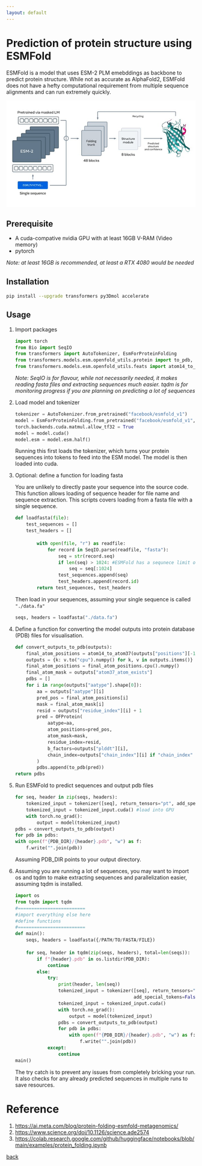 ```yaml
---
layout: default
---
```


# Prediction of protein structure using ESMFold

ESMFold is a model that uses ESM-2 PLM emebddings as backbone to predict protein structure. While not as accurate as AlphaFold2, ESMFold does not have a hefty computational requirement from multiple sequence alignments and can run extremely quickly.

![esmfold schematic graph](../images/esmfold/esmfold.jpeg)

## Prerequisite

* A cuda-compative nvidia GPU with at least 16GB V-RAM (Video memory)
* pytorch

*Note: at least 16GB is recommended, at least a RTX 4080 would be needed*

## Installation

```sh
pip install --upgrade transformers py3Dmol accelerate
```

## Usage

1. Import packages

    ```python
    import torch
    from Bio import SeqIO
    from transformers import AutoTokenizer, EsmForProteinFolding
    from transformers.models.esm.openfold_utils.protein import to_pdb, Protein as OFProtein
    from transformers.models.esm.openfold_utils.feats import atom14_to_atom37
    ```

    *Note: SeqIO is for flavour, while not necessarily needed, it makes reading fasta files and extracting sequences much easier. tqdm is for monitoring progress if you are planning on predicting a lot of sequences*

2. Load model and tokenizer

    ```python
    tokenizer = AutoTokenizer.from_pretrained("facebook/esmfold_v1")
    model = EsmForProteinFolding.from_pretrained("facebook/esmfold_v1", low_cpu_mem_usage=True)
    torch.backends.cuda.matmul.allow_tf32 = True
    model = model.cuda()
    model.esm = model.esm.half()
    ```

    Running this first loads the tokenizer, which turns your protein sequences into tokens to feed into the ESM model. The model is then loaded into cuda. 

3. Optional: define a function for loading fasta

    You are unlikely to directly paste your sequence into the source code. This function allows loading of sequence header for file name and sequence extraction. This scripts covers loading from a fasta file with a single sequence.

    ```python
    def loadfasta(file):
        test_sequences = []
        test_headers = []
        
            with open(file, "r") as readfile:
                for record in SeqIO.parse(readfile, "fasta"):
                    seq = str(record.seq)
                    if len(seq) > 1024: #ESMFold has a sequnece limit of 1024.
                        seq = seq[:1024]
                    test_sequences.append(seq)
                    test_headers.append(record.id)
            return test_sequences, test_headers
    ```

    Then load in your sequences, assuming your single sequence is called `"./data.fa"`

    ```python
    seqs, headers = loadfasta("./data.fa")
    ```

4. Define a function for converting the model outputs into protein database (PDB) files for visualisation.

    ```python
    def convert_outputs_to_pdb(outputs):
        final_atom_positions = atom14_to_atom37(outputs["positions"][-1], outputs)
        outputs = {k: v.to("cpu").numpy() for k, v in outputs.items()}
        final_atom_positions = final_atom_positions.cpu().numpy()
        final_atom_mask = outputs["atom37_atom_exists"]
        pdbs = []
        for i in range(outputs["aatype"].shape[0]):
            aa = outputs["aatype"][i]
            pred_pos = final_atom_positions[i]
            mask = final_atom_mask[i]
            resid = outputs["residue_index"][i] + 1
            pred = OFProtein(
                aatype=aa,
                atom_positions=pred_pos,
                atom_mask=mask,
                residue_index=resid,
                b_factors=outputs["plddt"][i],
                chain_index=outputs["chain_index"][i] if "chain_index" in outputs else None,
            )
            pdbs.append(to_pdb(pred))
    return pdbs
    ```

5. Run ESMFold to predict sequences and output pdb files
    
    ```python
    for seq, header in zip(seqs, headers):
        tokenized_input = tokenizer([seq], return_tensors="pt", add_special_tokens=False)['input_ids']
        tokenized_input = tokenized_input.cuda() #load into GPU
        with torch.no_grad(): 
            output = model(tokenized_input)
    pdbs = convert_outputs_to_pdb(output)
    for pdb in pdbs:
    with open(f"{PDB_DIR}/{header}.pdb", "w") as f:
        f.write("".join(pdb))
    ```

    Assuming PDB_DIR points to your output directory.

6. Assuming you are running a lot of sequences, you may want to import os and tqdm to make extracting sequences and parallelization easier, assuming tqdm is installed.

    ```python
    import os
    from tqdm import tqdm
    #=========================
    #import everything else here
    #define functions
    #=========================
    def main():
        seqs, headers = loadfasta({/PATH/TO/FASTA/FILE})
        
        for seq, header in tqdm(zip(seqs, headers), total=len(seqs)):
            if f"{header}.pdb" in os.listdir(PDB_DIR):
                continue
            else:
                try:
                    print(header, len(seq))
                    tokenized_input = tokenizer([seq], return_tensors="pt", 
                                                add_special_tokens=False)['input_ids']
                    tokenized_input = tokenized_input.cuda()
                    with torch.no_grad():
                        output = model(tokenized_input)
                    pdbs = convert_outputs_to_pdb(output)
                    for pdb in pdbs:
                        with open(f"{PDB_DIR}/{header}.pdb", "w") as f:
                            f.write("".join(pdb))
                except:
                    continue
    main()
    ```

    The try catch is to prevent any issues from completely bricking your run. It also checks for any already predicted sequences in multiple runs to save resources.


# Reference

1. https://ai.meta.com/blog/protein-folding-esmfold-metagenomics/
2. https://www.science.org/doi/10.1126/science.ade2574
3. https://colab.research.google.com/github/huggingface/notebooks/blob/main/examples/protein_folding.ipynb

[back](../)